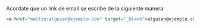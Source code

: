 Acordate que un link de email se escribe de la siguiente manera:

```html
<a href="mailto:alguien@ejemplo.com" target="_blank">alguien@ejemplo.com</a>
```